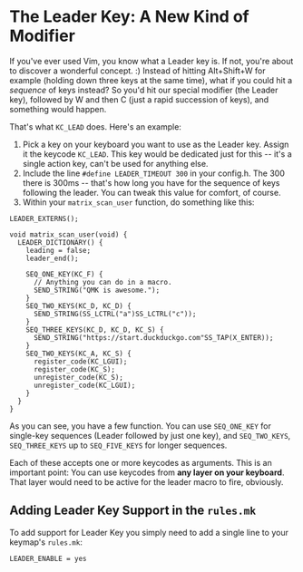 # The Leader Key: A New Kind of Modifier

If you've ever used Vim, you know what a Leader key is. If not, you're about to discover a wonderful concept. :) Instead of hitting Alt+Shift+W for example (holding down three keys at the same time), what if you could hit a _sequence_ of keys instead? So you'd hit our special modifier (the Leader key), followed by W and then C (just a rapid succession of keys), and something would happen.

That's what `KC_LEAD` does. Here's an example:

1. Pick a key on your keyboard you want to use as the Leader key. Assign it the keycode `KC_LEAD`. This key would be dedicated just for this -- it's a single action key, can't be used for anything else.
2. Include the line `#define LEADER_TIMEOUT 300` in your config.h. The 300 there is 300ms -- that's how long you have for the sequence of keys following the leader. You can tweak this value for comfort, of course.
3. Within your `matrix_scan_user` function, do something like this:

```
LEADER_EXTERNS();

void matrix_scan_user(void) {
  LEADER_DICTIONARY() {
    leading = false;
    leader_end();

    SEQ_ONE_KEY(KC_F) {
      // Anything you can do in a macro.
      SEND_STRING("QMK is awesome.");
    }
    SEQ_TWO_KEYS(KC_D, KC_D) {
      SEND_STRING(SS_LCTRL("a")SS_LCTRL("c"));
    }
    SEQ_THREE_KEYS(KC_D, KC_D, KC_S) {
      SEND_STRING("https://start.duckduckgo.com"SS_TAP(X_ENTER));
    }
    SEQ_TWO_KEYS(KC_A, KC_S) {
      register_code(KC_LGUI);
      register_code(KC_S);
      unregister_code(KC_S);
      unregister_code(KC_LGUI);
    }
  }
}
```

As you can see, you have a few function. You can use `SEQ_ONE_KEY` for single-key sequences (Leader followed by just one key), and `SEQ_TWO_KEYS`, `SEQ_THREE_KEYS` up to `SEQ_FIVE_KEYS` for longer sequences.

Each of these accepts one or more keycodes as arguments. This is an important point: You can use keycodes from **any layer on your keyboard**. That layer would need to be active for the leader macro to fire, obviously.

## Adding Leader Key Support in the `rules.mk`

To add support for Leader Key you simply need to add a single line to your keymap's `rules.mk`:

```
LEADER_ENABLE = yes
```
